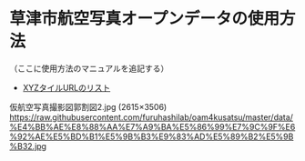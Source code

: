 # 草津市航空写真オープンデータの使用方法

（ここに使用方法のマニュアルを追記する）

* [XYZタイルURLのリスト](https://docs.google.com/spreadsheets/d/1f9-mlXkaxld9TZroGTvkc4dBFSnolbSo1ffRgwdGz9k/edit?usp=sharing)

仮航空写真撮影図郭割図2.jpg (2615×3506)
https://raw.githubusercontent.com/furuhashilab/oam4kusatsu/master/data/%E4%BB%AE%E8%88%AA%E7%A9%BA%E5%86%99%E7%9C%9F%E6%92%AE%E5%BD%B1%E5%9B%B3%E9%83%AD%E5%89%B2%E5%9B%B32.jpg
